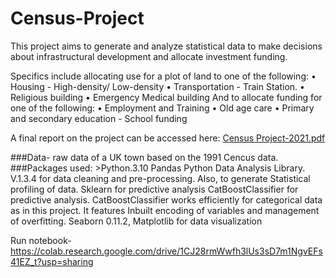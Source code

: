 # Census-Project
This project aims to generate and analyze statistical data to make decisions about infrastructural  development and allocate investment funding.

Specifics include allocating use for a plot of land to one of the following:
• Housing - High-density/ Low-density
• Transportation - Train Station.
• Religious building
• Emergency Medical building
And to allocate funding for one of the following:
• Employment and Training
• Old age care
• Primary and secondary education - School funding

A final report on the project can be accessed here: [Census Project-2021.pdf](https://github.com/Onikenny/Census-Project/files/7924855/Census.Project-2021.pdf)


###Data- raw data of a UK town based on the 1991 Cencus data.
###Packages used: 
              >Python.3.10 
              Pandas Python Data Analysis Library. V.1.3.4 for data cleaning and pre-processing. Also, to generate Statistical profiling of data.
              Sklearn for predictive analysis
              CatBoostClassifier for predictive analysis. CatBoostClassifier works efficiently for categorical data as in this project. It features Inbuilt encoding of variables                 and management of overfitting.
              Seaborn 0.11.2, Matplotlib for data visualization
              
Run notebook- https://colab.research.google.com/drive/1CJ28rmWwfh3lUs3sD7m1NgvEFs41EZ_t?usp=sharing

